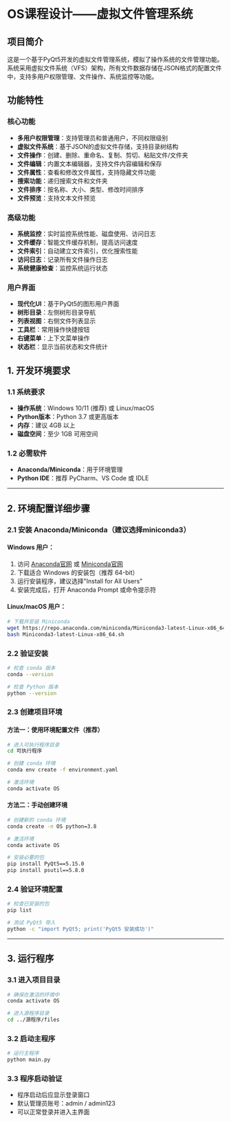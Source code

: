 # OS课程设计——虚拟文件管理系统

## 项目简介

这是一个基于PyQt5开发的虚拟文件管理系统，模拟了操作系统的文件管理功能。系统采用虚拟文件系统（VFS）架构，所有文件数据存储在JSON格式的配置文件中，支持多用户权限管理、文件操作、系统监控等功能。

## 功能特性

### 核心功能
- **多用户权限管理**：支持管理员和普通用户，不同权限级别
- **虚拟文件系统**：基于JSON的虚拟文件存储，支持目录树结构
- **文件操作**：创建、删除、重命名、复制、剪切、粘贴文件/文件夹
- **文件编辑**：内置文本编辑器，支持文件内容编辑和保存
- **文件属性**：查看和修改文件属性，支持隐藏文件功能
- **搜索功能**：递归搜索文件和文件夹
- **文件排序**：按名称、大小、类型、修改时间排序
- **文件预览**：支持文本文件预览

### 高级功能
- **系统监控**：实时监控系统性能、磁盘使用、访问日志
- **文件缓存**：智能文件缓存机制，提高访问速度
- **文件索引**：自动建立文件索引，优化搜索性能
- **访问日志**：记录所有文件操作日志
- **系统健康检查**：监控系统运行状态

### 用户界面
- **现代化UI**：基于PyQt5的图形用户界面
- **树形目录**：左侧树形目录导航
- **列表视图**：右侧文件列表显示
- **工具栏**：常用操作快捷按钮
- **右键菜单**：上下文菜单操作
- **状态栏**：显示当前状态和文件统计



## 1. 开发环境要求

### 1.1 系统要求
- **操作系统**：Windows 10/11 (推荐) 或 Linux/macOS
- **Python版本**：Python 3.7 或更高版本
- **内存**：建议 4GB 以上
- **磁盘空间**：至少 1GB 可用空间

### 1.2 必需软件
- **Anaconda/Miniconda**：用于环境管理
- **Python IDE**：推荐 PyCharm、VS Code 或 IDLE

---

## 2. 环境配置详细步骤

### 2.1 安装 Anaconda/Miniconda（建议选择miniconda3）

#### Windows 用户：
1. 访问 [Anaconda官网](https://www.anaconda.com/) 或 [Miniconda官网](https://docs.conda.io/en/latest/miniconda.html)
2. 下载适合 Windows 的安装包（推荐 64-bit）
3. 运行安装程序，建议选择"Install for All Users"
4. 安装完成后，打开 Anaconda Prompt 或命令提示符

#### Linux/macOS 用户：
```bash
# 下载并安装 Miniconda
wget https://repo.anaconda.com/miniconda/Miniconda3-latest-Linux-x86_64.sh
bash Miniconda3-latest-Linux-x86_64.sh
```

### 2.2 验证安装
```bash
# 检查 conda 版本
conda --version

# 检查 Python 版本
python --version
```

### 2.3 创建项目环境

#### 方法一：使用环境配置文件（推荐）
```bash
# 进入可执行程序目录
cd 可执行程序

# 创建 conda 环境
conda env create -f environment.yaml

# 激活环境
conda activate OS
```

#### 方法二：手动创建环境
```bash
# 创建新的 conda 环境
conda create -n OS python=3.8

# 激活环境
conda activate OS

# 安装必要的包
pip install PyQt5==5.15.0
pip install psutil==5.8.0
```

### 2.4 验证环境配置
```bash
# 检查已安装的包
pip list

# 测试 PyQt5 导入
python -c "import PyQt5; print('PyQt5 安装成功')"
```

---

## 3. 运行程序

### 3.1 进入项目目录
```bash
# 确保在激活的环境中
conda activate OS

# 进入源程序目录
cd ../源程序/files
```

### 3.2 启动主程序
```bash
# 运行主程序
python main.py
```

### 3.3 程序启动验证
- 程序启动后应显示登录窗口
- 默认管理员账号：admin / admin123
- 可以正常登录并进入主界面
